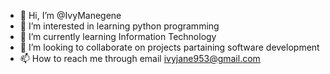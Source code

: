 - 👋 Hi, I’m @IvyManegene
- 👀 I’m interested in learning python programming
- 🌱 I’m currently learning Information Technology
- 💞️ I’m looking to collaborate on projects partaining software development
- 📫 How to reach me through email ivyjane953@gmail.com

<!---
IvyManegene/IvyManegene is a ✨ special ✨ repository because its `README.md` (this file) appears on your GitHub profile.
You can click the Preview link to take a look at your changes.
--->
